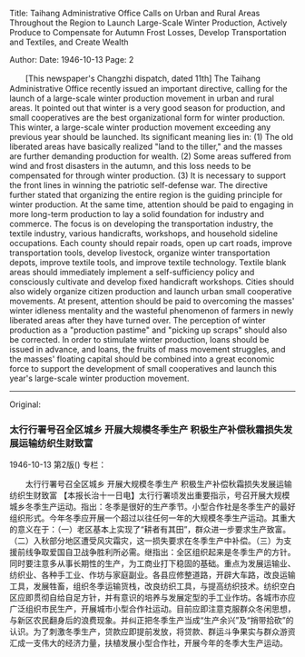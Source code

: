 Title: Taihang Administrative Office Calls on Urban and Rural Areas Throughout the Region to Launch Large-Scale Winter Production, Actively Produce to Compensate for Autumn Frost Losses, Develop Transportation and Textiles, and Create Wealth

Author:
Date: 1946-10-13
Page: 2

　　[This newspaper's Changzhi dispatch, dated 11th] The Taihang Administrative Office recently issued an important directive, calling for the launch of a large-scale winter production movement in urban and rural areas. It pointed out that winter is a very good season for production, and small cooperatives are the best organizational form for winter production. This winter, a large-scale winter production movement exceeding any previous year should be launched. Its significant meaning lies in: (1) The old liberated areas have basically realized "land to the tiller," and the masses are further demanding production for wealth. (2) Some areas suffered from wind and frost disasters in the autumn, and this loss needs to be compensated for through winter production. (3) It is necessary to support the front lines in winning the patriotic self-defense war. The directive further stated that organizing the entire region is the guiding principle for winter production. At the same time, attention should be paid to engaging in more long-term production to lay a solid foundation for industry and commerce. The focus is on developing the transportation industry, the textile industry, various handicrafts, workshops, and household sideline occupations. Each county should repair roads, open up cart roads, improve transportation tools, develop livestock, organize winter transportation depots, improve textile tools, and improve textile technology. Textile blank areas should immediately implement a self-sufficiency policy and consciously cultivate and develop fixed handicraft workshops. Cities should also widely organize citizen production and launch urban small cooperative movements. At present, attention should be paid to overcoming the masses' winter idleness mentality and the wasteful phenomenon of farmers in newly liberated areas after they have turned over. The perception of winter production as a "production pastime" and "picking up scraps" should also be corrected. In order to stimulate winter production, loans should be issued in advance, and loans, the fruits of mass movement struggles, and the masses' floating capital should be combined into a great economic force to support the development of small cooperatives and launch this year's large-scale winter production movement.



<hr /> 

Original: 


### 太行行署号召全区城乡  开展大规模冬季生产  积极生产补偿秋霜损失发展运输纺织生财致富

1946-10-13
第2版()
专栏：

　　太行行署号召全区城乡
    开展大规模冬季生产
    积极生产补偿秋霜损失发展运输纺织生财致富
    【本报长治十一日电】太行行署顷发出重要指示，号召开展大规模城乡冬季生产运动。指出：冬季是很好的生产季节。小型合作社是冬季生产的最好组织形式。今年冬季应开展一个超过以往任何一年的大规模冬季生产运动。其重大的意义在于：（一）老区基本上实现了“耕者有其田”，群众进一步要求生产致富。（二）入秋部分地区遭受风灾霜灾，这一损失要求在冬季生产中补偿。（三）为支援前线争取爱国自卫战争胜利所必需。继指出：全区组织起来是冬季生产的方针。同时要注意多从事长期性的生产，为工商业打下稳固的基础。重点为发展运输业、纺织业、各种手工业、作坊与家庭副业。各县应修整道路，开辟大车路，改良运输工具，发展牲畜，组织冬季运输货栈，改良纺织工具，与提高纺织技术。纺织空白区应即贯彻自给自足方针，并有意识的培养与发展定型的手工业作坊。各城市亦应广泛组织市民生产，开展城市小型合作社运动。目前应即注意克服群众冬闲思想，与新区农民翻身后的浪费现象。并纠正把冬季生产当成“生产余兴”及“捎带拾砍”的认识。为了刺激冬季生产，贷款应即提前发放，将贷款、群运斗争果实与群众游资汇成一支伟大的经济力量，扶植发展小型合作社，开展今年的冬季大生产运动。
